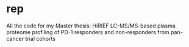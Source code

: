 # rep
All the code for my Master thesis: HiRIEF LC-MS/MS-based plasma proteome profiling of PD-1 responders and non-responders from pan-cancer trial cohorts

